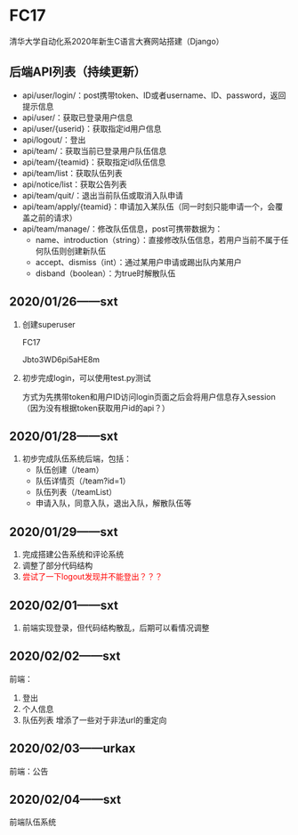 # FC17
清华大学自动化系2020年新生C语言大赛网站搭建（Django）



## 后端API列表（持续更新）

+ api/user/login/：post携带token、ID或者username、ID、password，返回提示信息
+ api/user/：获取已登录用户信息
+ api/user/{userid}：获取指定id用户信息
+ api/logout/：登出
+ api/team/：获取当前已登录用户队伍信息
+ api/team/{teamid}：获取指定id队伍信息
+ api/team/list：获取队伍列表
+ api/notice/list：获取公告列表
+ api/team/quit/：退出当前队伍或取消入队申请
+ api/team/apply/{teamid}：申请加入某队伍（同一时刻只能申请一个，会覆盖之前的请求）
+ api/team/manage/：修改队伍信息，post可携带数据为：
  + name、introduction（string）：直接修改队伍信息，若用户当前不属于任何队伍则创建新队伍
  + accept、dismiss（int）：通过某用户申请或踢出队内某用户
  + disband（boolean）：为true时解散队伍


## 2020/01/26——sxt

1. 创建superuser

   FC17

   Jbto3WD6pi5aHE8m

2. 初步完成login，可以使用test.py测试

   ​	方式为先携带token和用户ID访问login页面之后会将用户信息存入session（因为没有根据token获取用户id的api？）



## 2020/01/28——sxt

1. 初步完成队伍系统后端，包括：
   + 队伍创建（/team）
   + 队伍详情页（/team?id=1）
   + 队伍列表（/teamList）
   + 申请入队，同意入队，退出入队，解散队伍等



## 2020/01/29——sxt

1. 完成搭建公告系统和评论系统
2. 调整了部分代码结构
3. <font color=red>尝试了一下logout发现并不能登出？？？</font> 



## 2020/02/01——sxt

1. 前端实现登录，但代码结构散乱，后期可以看情况调整



## 2020/02/02——sxt

前端：

1. 登出
2. 个人信息
3. 队伍列表
增添了一些对于非法url的重定向


## 2020/02/03——urkax

前端：公告


## 2020/02/04——sxt

前端队伍系统